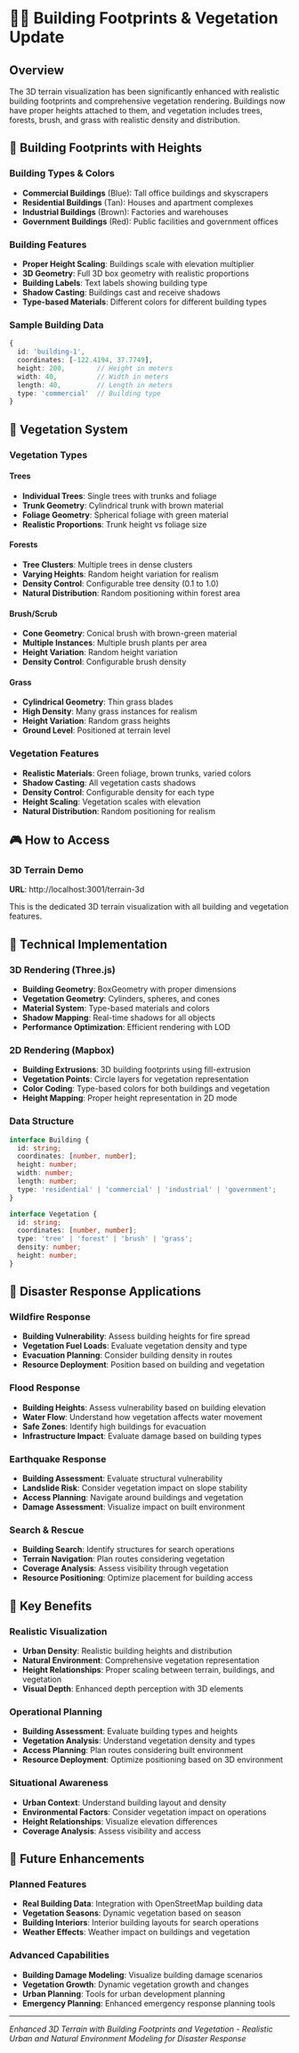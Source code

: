 # 🏢🌳 Building Footprints & Vegetation Update

## Overview

The 3D terrain visualization has been significantly enhanced with realistic building footprints and comprehensive vegetation rendering. Buildings now have proper heights attached to them, and vegetation includes trees, forests, brush, and grass with realistic density and distribution.

## 🏢 Building Footprints with Heights

### **Building Types & Colors**
- **Commercial Buildings** (Blue): Tall office buildings and skyscrapers
- **Residential Buildings** (Tan): Houses and apartment complexes
- **Industrial Buildings** (Brown): Factories and warehouses
- **Government Buildings** (Red): Public facilities and government offices

### **Building Features**
- **Proper Height Scaling**: Buildings scale with elevation multiplier
- **3D Geometry**: Full 3D box geometry with realistic proportions
- **Building Labels**: Text labels showing building type
- **Shadow Casting**: Buildings cast and receive shadows
- **Type-based Materials**: Different colors for different building types

### **Sample Building Data**
```typescript
{
  id: 'building-1',
  coordinates: [-122.4194, 37.7749],
  height: 200,        // Height in meters
  width: 40,          // Width in meters
  length: 40,         // Length in meters
  type: 'commercial'  // Building type
}
```

## 🌳 Vegetation System

### **Vegetation Types**

#### **Trees**
- **Individual Trees**: Single trees with trunks and foliage
- **Trunk Geometry**: Cylindrical trunk with brown material
- **Foliage Geometry**: Spherical foliage with green material
- **Realistic Proportions**: Trunk height vs foliage size

#### **Forests**
- **Tree Clusters**: Multiple trees in dense clusters
- **Varying Heights**: Random height variation for realism
- **Density Control**: Configurable tree density (0.1 to 1.0)
- **Natural Distribution**: Random positioning within forest area

#### **Brush/Scrub**
- **Cone Geometry**: Conical brush with brown-green material
- **Multiple Instances**: Multiple brush plants per area
- **Height Variation**: Random height variation
- **Density Control**: Configurable brush density

#### **Grass**
- **Cylindrical Geometry**: Thin grass blades
- **High Density**: Many grass instances for realism
- **Height Variation**: Random grass heights
- **Ground Level**: Positioned at terrain level

### **Vegetation Features**
- **Realistic Materials**: Green foliage, brown trunks, varied colors
- **Shadow Casting**: All vegetation casts shadows
- **Density Control**: Configurable density for each type
- **Height Scaling**: Vegetation scales with elevation
- **Natural Distribution**: Random positioning for realism

## 🎮 How to Access

### **3D Terrain Demo**
**URL**: http://localhost:3001/terrain-3d

This is the dedicated 3D terrain visualization with all building and vegetation features.

## 🔧 Technical Implementation

### **3D Rendering (Three.js)**
- **Building Geometry**: BoxGeometry with proper dimensions
- **Vegetation Geometry**: Cylinders, spheres, and cones
- **Material System**: Type-based materials and colors
- **Shadow Mapping**: Real-time shadows for all objects
- **Performance Optimization**: Efficient rendering with LOD

### **2D Rendering (Mapbox)**
- **Building Extrusions**: 3D building footprints using fill-extrusion
- **Vegetation Points**: Circle layers for vegetation representation
- **Color Coding**: Type-based colors for both buildings and vegetation
- **Height Mapping**: Proper height representation in 2D mode

### **Data Structure**
```typescript
interface Building {
  id: string;
  coordinates: [number, number];
  height: number;
  width: number;
  length: number;
  type: 'residential' | 'commercial' | 'industrial' | 'government';
}

interface Vegetation {
  id: string;
  coordinates: [number, number];
  type: 'tree' | 'forest' | 'brush' | 'grass';
  density: number;
  height: number;
}
```

## 🚨 Disaster Response Applications

### **Wildfire Response**
- **Building Vulnerability**: Assess building heights for fire spread
- **Vegetation Fuel Loads**: Evaluate vegetation density and type
- **Evacuation Planning**: Consider building density in routes
- **Resource Deployment**: Position based on building and vegetation

### **Flood Response**
- **Building Heights**: Assess vulnerability based on building elevation
- **Water Flow**: Understand how vegetation affects water movement
- **Safe Zones**: Identify high buildings for evacuation
- **Infrastructure Impact**: Evaluate damage based on building types

### **Earthquake Response**
- **Building Assessment**: Evaluate structural vulnerability
- **Landslide Risk**: Consider vegetation impact on slope stability
- **Access Planning**: Navigate around buildings and vegetation
- **Damage Assessment**: Visualize impact on built environment

### **Search & Rescue**
- **Building Search**: Identify structures for search operations
- **Terrain Navigation**: Plan routes considering vegetation
- **Coverage Analysis**: Assess visibility through vegetation
- **Resource Positioning**: Optimize placement for building access

## 🎯 Key Benefits

### **Realistic Visualization**
- **Urban Density**: Realistic building heights and distribution
- **Natural Environment**: Comprehensive vegetation representation
- **Height Relationships**: Proper scaling between terrain, buildings, and vegetation
- **Visual Depth**: Enhanced depth perception with 3D elements

### **Operational Planning**
- **Building Assessment**: Evaluate building types and heights
- **Vegetation Analysis**: Understand vegetation density and types
- **Access Planning**: Plan routes considering built environment
- **Resource Deployment**: Optimize positioning based on 3D environment

### **Situational Awareness**
- **Urban Context**: Understand building layout and density
- **Environmental Factors**: Consider vegetation impact on operations
- **Height Relationships**: Visualize elevation differences
- **Coverage Analysis**: Assess visibility and access

## 🔮 Future Enhancements

### **Planned Features**
- **Real Building Data**: Integration with OpenStreetMap building data
- **Vegetation Seasons**: Dynamic vegetation based on season
- **Building Interiors**: Interior building layouts for search operations
- **Weather Effects**: Weather impact on buildings and vegetation

### **Advanced Capabilities**
- **Building Damage Modeling**: Visualize building damage scenarios
- **Vegetation Growth**: Dynamic vegetation growth and changes
- **Urban Planning**: Tools for urban development planning
- **Emergency Planning**: Enhanced emergency response planning tools

---

*Enhanced 3D Terrain with Building Footprints and Vegetation - Realistic Urban and Natural Environment Modeling for Disaster Response*
